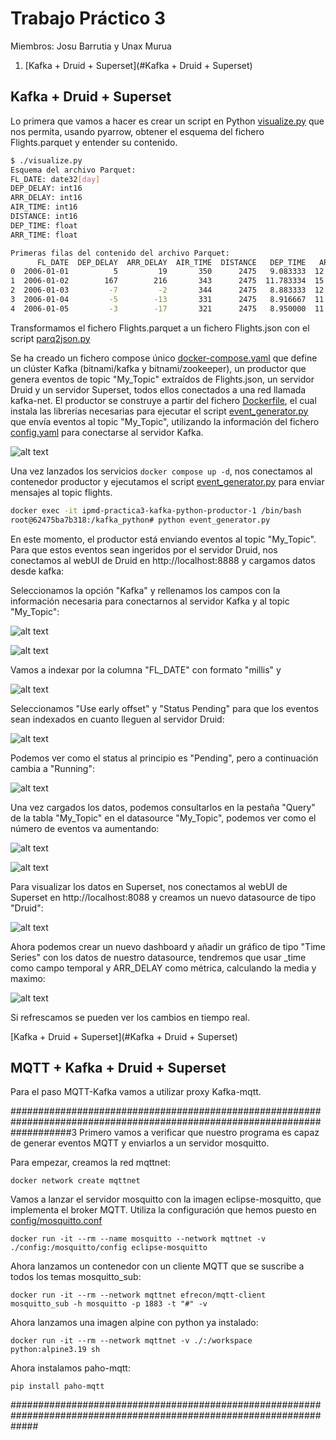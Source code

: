 # Trabajo Práctico 3

Miembros: Josu Barrutia y Unax Murua

1. [Kafka + Druid + Superset](#Kafka + Druid + Superset)

## Kafka + Druid + Superset

Lo primera que vamos a hacer es crear un script en Python [visualize.py](./visualize.py) que nos permita, usando pyarrow, obtener el esquema del fichero Flights.parquet y entender su contenido.
```bash
$ ./visualize.py
Esquema del archivo Parquet:
FL_DATE: date32[day]
DEP_DELAY: int16
ARR_DELAY: int16
AIR_TIME: int16
DISTANCE: int16
DEP_TIME: float
ARR_TIME: float

Primeras filas del contenido del archivo Parquet:
      FL_DATE  DEP_DELAY  ARR_DELAY  AIR_TIME  DISTANCE   DEP_TIME   ARR_TIME
0  2006-01-01          5         19       350      2475   9.083333  12.483334
1  2006-01-02        167        216       343      2475  11.783334  15.766666
2  2006-01-03         -7         -2       344      2475   8.883333  12.133333
3  2006-01-04         -5        -13       331      2475   8.916667  11.950000
4  2006-01-05         -3        -17       321      2475   8.950000  11.883333
```

Transformamos el fichero Flights.parquet a un fichero Flights.json con el script [parq2json.py](./parq2json.py)

Se ha creado un fichero compose único [docker-compose.yaml](./docker-compose.yaml) que define un clúster Kafka (bitnami/kafka y bitnami/zookeeper), un productor que genera eventos de topic "My_Topic" extraídos de Flights.json, un servidor Druid y un servidor Superset, todos ellos conectados a una red llamada kafka-net. El productor se construye a partir del fichero [Dockerfile](./Dockerfile), el cual instala las librerías necesarias para ejecutar el script [event_generator.py](./event_generator.py) que envía eventos al topic "My_Topic", utilizando la información del fichero [config.yaml](./config.yaml) para conectarse al servidor Kafka.

![alt text](./fotos/image.png)


Una vez lanzados los servicios `docker compose up -d`, nos conectamos al contenedor productor y ejecutamos el script [event_generator.py](./event_generator.py) para enviar mensajes al topic flights.
```bash
docker exec -it ipmd-practica3-kafka-python-productor-1 /bin/bash
root@62475ba7b318:/kafka_python# python event_generator.py
```

En este momento, el productor está enviando eventos al topic "My_Topic". Para que estos eventos sean ingeridos por el servidor Druid, nos conectamos al webUI de Druid en http://localhost:8888 y cargamos datos desde kafka:

Seleccionamos la opción "Kafka" y rellenamos los campos con la información necesaria para conectarnos al servidor Kafka y al topic "My_Topic":

![alt text](./fotos/connect2Druid.png)

![alt text](./fotos/parse.png)

Vamos a indexar por la columna "FL_DATE" con formato "millis" y 

![alt text](./fotos/indexacion.png)

Seleccionamos "Use early offset" y "Status Pending" para que los eventos sean indexados en cuanto lleguen al servidor Druid:

![alt text](./fotos/useearlyoffset.png)

Podemos ver como el status al principio es "Pending", pero a continuación cambia a "Running":

![alt text](./fotos/statusPending.png)

Una vez cargados los datos, podemos consultarlos en la pestaña "Query" de la tabla "My_Topic" en el datasource "My_Topic", podemos ver como el número de eventos va aumentando:

![alt text](./fotos/query1.png)

![alt text](./fotos/query2.png)




Para visualizar los datos en Superset, nos conectamos al webUI de Superset en http://localhost:8088 y creamos un nuevo datasource de tipo "Druid":

![alt text](./fotos/connexionSuperset.png)

Ahora podemos crear un nuevo dashboard y añadir un gráfico de tipo "Time Series" con los datos de nuestro datasource, tendremos que usar _time como campo temporal y ARR_DELAY como métrica, calculando la media y maximo:

![alt text](./fotos/supersetchart.png)

Si refrescamos se pueden ver los cambios en tiempo real.

 [Kafka + Druid + Superset](#Kafka + Druid + Superset)

## MQTT + Kafka + Druid + Superset

Para el paso MQTT-Kafka vamos a utilizar proxy Kafka-mqtt.


###########################################################################################################################3
Primero vamos a verificar que nuestro programa es capaz de generar eventos MQTT y enviarlos a un servidor mosquitto.

Para empezar, creamos la red mqttnet:

```
docker network create mqttnet
```

Vamos a lanzar el servidor mosquitto con la imagen eclipse-mosquitto, que implementa el broker MQTT. Utiliza la configuración que hemos puesto en [config/mosquitto.conf](./config/mosquitto.conf)

```
docker run -it --rm --name mosquitto --network mqttnet -v ./config:/mosquitto/config eclipse-mosquitto
```

Ahora lanzamos un contenedor con un cliente MQTT que se suscribe a todos los temas mosquitto_sub:
```
docker run -it --rm --network mqttnet efrecon/mqtt-client mosquitto_sub -h mosquitto -p 1883 -t "#" -v
```

Ahora lanzamos una imagen alpine con python ya instalado:
```
docker run -it --rm --network mqttnet -v ./:/workspace python:alpine3.19 sh 
```
Ahora instalamos paho-mqtt:
```
pip install paho-mqtt
```


#####################################################################################################################

